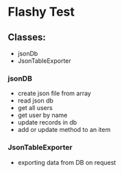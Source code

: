 # Flashy Test



## Classes:
- jsonDb
- JsonTableExporter

### jsonDB
- create json file from array
- read json db
- get all users
- get user by name
- update records in db
- add or update method to an item

### JsonTableExporter
- exporting data from DB on request